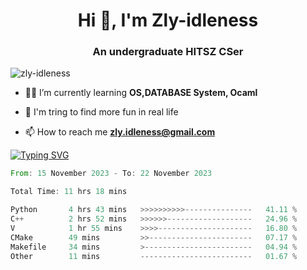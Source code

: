 <h1 align="center">Hi 👋, I'm Zly-idleness</h1>

<h3 align="center">An undergraduate HITSZ CSer</h3>

<p align="left"> <img src="https://komarev.com/ghpvc/?username=zly-idleness&label=Profile%20views&color=0e75b6&style=flat" alt="zly-idleness" /> </p>


- 👨‍💻 I’m currently learning **OS,DATABASE System, Ocaml**

- 🌱 I'm tring to find more fun in real life

- 📫 How to reach me **zly.idleness@gmail.com**



[![Typing SVG](https://readme-typing-svg.herokuapp.com?font=Fira+Code&pause=1000&width=435&lines=I+Maybe+Slow)](https://git.io/typing-svg)


<!--START_SECTION:waka-->

```rust
From: 15 November 2023 - To: 22 November 2023

Total Time: 11 hrs 18 mins

Python       4 hrs 43 mins   >>>>>>>>>>---------------   41.11 %
C++          2 hrs 52 mins   >>>>>>-------------------   24.96 %
V            1 hr 55 mins    >>>>---------------------   16.80 %
CMake        49 mins         >>-----------------------   07.17 %
Makefile     34 mins         >------------------------   04.94 %
Other        11 mins         -------------------------   01.67 %
```

<!--END_SECTION:waka-->



